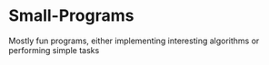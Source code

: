 # Small-Programs
Mostly fun programs, either implementing interesting algorithms or performing simple tasks

